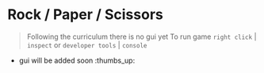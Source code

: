 # Rock / Paper / Scissors
> Following the curriculum there is no gui yet
> To run game `right click` | `inspect` or `developer tools` | `console`
- gui will be added soon :thumbs_up: